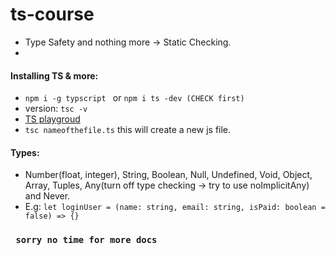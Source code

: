 # ts-course
- Type Safety and nothing more -> Static Checking. 
- 
#### Installing TS & more:
- ```npm i -g typscript ``` or ```npm i ts -dev (CHECK first) ```
- version: ```tsc -v```
- [TS playgroud](https://www.typescriptlang.org/play)
- ```tsc nameofthefile.ts``` this will create a new js file.

#### Types:
- Number(float, integer), String, Boolean, Null, Undefined, Void, Object, Array, Tuples, Any(turn off type checking -> try to use noImplicitAny) and Never.
- E.g: ```let loginUser = (name: string, email: string, isPaid: boolean = false) => {}```


### ``` sorry no time for more docs```